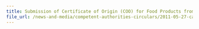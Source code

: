 ```yaml
---
title: Submission of Certificate of Origin (COO) for Food Products from Japan 
file_url: /news-and-media/competent-authorities-circulars/2011-05-27-ca.pdf
---
```

